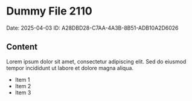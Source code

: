# Dummy File 2110

Date: 2025-04-03
ID: A28DBD28-C7AA-4A3B-8B51-ADB10A2D6026

## Content

Lorem ipsum dolor sit amet, consectetur adipiscing elit.
Sed do eiusmod tempor incididunt ut labore et dolore magna aliqua.

* Item 1
* Item 2
* Item 3
